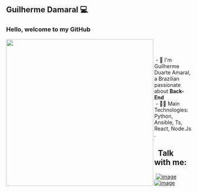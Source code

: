 ## Guilherme Damaral 💻

<h3>Hello, welcome to my GitHub</h3>

<p>
<img align="left"width="400px"src="https://media.giphy.com/media/dWesBcTLavkZuG35MI/giphy.gif"/>
</p>

<br><br>
<p>
&nbsp;- 🏡 I'm Guilherme Duarte Amaral, a Brazilian passionate about <strong> Back-End</strong><br>
&nbsp;- 👨‍💻 Main Technologies: Python, Ansible, Ts, React, Node.Js .<br>
</p>

  ## &nbsp; Talk with me:
  <p>

  &nbsp;<a href="https://www.linkedin.com/in/guilherme-duarte-amaral-a42201184/">![image](https://img.shields.io/badge/LinkedIn-0077B5?style=for-the-badge&logo=linkedin&logoColor=white)</a>
  <a href="mailto:guilherme-direito@hotmail.com">![image](https://img.shields.io/badge/Microsoft_Outlook-0078D4?style=for-the-badge&logo=microsoft-outlook&logoColor=white)</a>

 </p>
<br>
